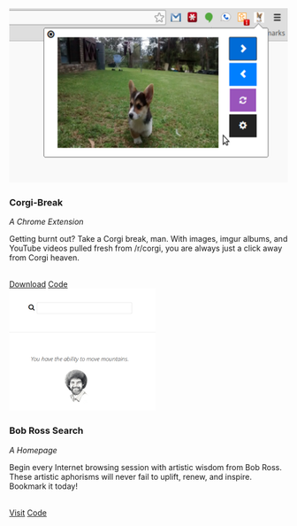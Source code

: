 <!--Projects | Blog by Alex Recker-->
<!--Here are some things I've made.-->
<!--/projects-->
<!--Projects-->


<div class="row">
    <div class="col-sm-4">
        <div class="thumbnail">
            <img src="/static/img/corgi-break.png" >
            <div class="caption">
            	<h3>Corgi-Break</h3>
            	<p><em>A Chrome Extension</em></p>
                <p>Getting burnt out?  Take a Corgi break, man. With images, imgur albums, and YouTube videos pulled fresh from /r/corgi, you are always just a click away from Corgi heaven.</p><br>
                <a class="btn btn-primary" href="https://chrome.google.com/webstore/detail/corgi-break/eefgnnnhlmhhpbgcnklbhnkgdjokgncd"><i class="fa fa-fw fa-download"></i> Download</a>
                <a class="btn btn-default" href="https://github.com/arecker/Corgi-Break"><i class="fa fa-fw fa-code"></i> Code</a>
            </div>
        </div>
    </div>
    <div class="col-sm-4">
        <div class="thumbnail">
            <img src="/static/img/bobrossscreenshot.png">
            <div class="caption">
            	<h3>Bob Ross Search</h3>
            	<p><em>A Homepage</em></p>
                <p>Begin every Internet browsing session with artistic wisdom from Bob Ross.  These artistic aphorisms will never fail to uplift, renew, and inspire.  Bookmark it today!</p><br>
                <a class="btn btn-primary" href="http://bobrosssearch.com"><i class="fa fa-fw fa-link"></i> Visit</a>
                <a class="btn btn-default" href="https://github.com/arecker/bobrosssearch.com"><i class="fa fa-fw fa-code"></i> Code</a>
            </div>
        </div>
    </div>
</div>